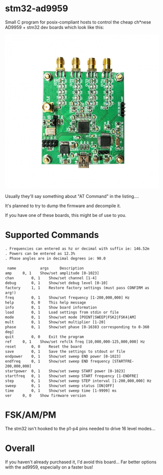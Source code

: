 # stm32-ad9959
Small C program for posix-compliant hosts to control the cheap ch*nese AD9959 + stm32 dev boards which look like this:

![devboard.jpg](https://github.com/pripyatautomations/stm32-ad9959/blob/main/doc/board-001.jpg?raw=true)

Usually they'll say something about "AT Command" in the listing....

It's planned to try to dump the firmware and decompile it.

If you have one of these boards, this might be of use to you.

# Supported Commands
 	. Frequencies can entered as hz or decimal with suffix ie: 146.52m
	. Powers can be entered as 12.3%
	. Phase angles are in decimal degrees ie: 90.0

	 name	        args	 Description
	amp		0, 1	Show/set amplitude [0-1023]
	chan		0, 1	Show/set channel [1-4]
	debug		0, 1	Show/set debug level [0-10]
	factory		1, 1	Restore factory settings (must pass CONFIRM as arg!)
	freq		0, 1	Show/set frequency [1-200,000,000] Hz
	help		0, 0	This help message
	info		0, 1	Show board information
	load		0, 1	Load settings from stdin or file
	mode		0, 1	Show/set mode [POINT|SWEEP|FSK2|FSK4|AM]
	mult		0, 1	Show/set multiplier [1-20]
	phase		0, 1	Show/set phase [0-16383 corresponding to 0-360 deg]
	quit		0, 0	Exit the program
	ref		0, 1	Show/set refclk freq [10,000,000-125,000,000] Hz
	reset		0, 0	Reset the board
	save		0, 1	Save the settings to stdout or file
	endpower	0, 1	Show/set sweep END power [0-1023]
	endfreq		0, 1	Show/set sweep END frequency [STARTFRE-200,000,000]
	startpower	0, 1	Show/set sweep START power [0-1023]
	startfreq	0, 1	Show/set sweep START frequency [1-ENDFRE]
	step		0, 1	Show/set sweep STEP interval [1-200,000,000] Hz
	sweep		0, 1	Show/set sweep status [ON|OFF]
	time		0, 1	Show/set sweep time [1-9999] ms
	ver		0, 0	Show firmware version

# FSK/AM/PM
The stm32 isn't hooked to the p1-p4 pins needed to drive 16 level modes...

# Overall
If you haven't already purchased it, I'd avoid this board... Far better
options with the ad9959, especially on a faster bus!
